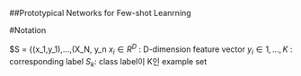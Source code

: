 

##Prototypical Networks for Few-shot Leanrning 

#Notation

$S = {(x_1,y_1),...,(X_N, y_n
$x_i\in R^D$ : D-dimension feature vector 
$y_i\in{1,...,K}$ : corresponding label
$S_k$: class label이 K인 example set

